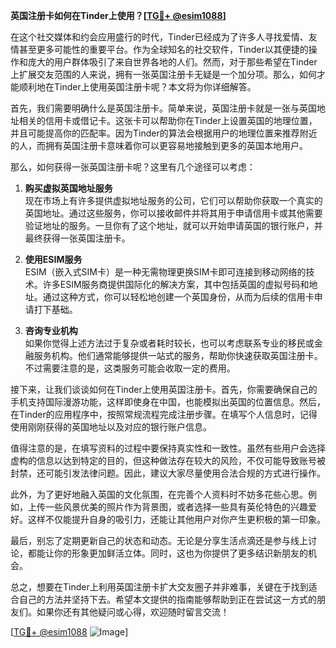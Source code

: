 **英国注册卡如何在Tinder上使用？[[TG💪+ @esim1088](https://t.me/s/esim1088)]**

在这个社交媒体和约会应用盛行的时代，Tinder已经成为了许多人寻找爱情、友情甚至更多可能性的重要平台。作为全球知名的社交软件，Tinder以其便捷的操作和庞大的用户群体吸引了来自世界各地的人们。然而，对于那些希望在Tinder上扩展交友范围的人来说，拥有一张英国注册卡无疑是一个加分项。那么，如何才能顺利地在Tinder上使用英国注册卡呢？本文将为你详细解答。

首先，我们需要明确什么是英国注册卡。简单来说，英国注册卡就是一张与英国地址相关的信用卡或借记卡。这张卡可以帮助你在Tinder上设置英国的地理位置，并且可能提高你的匹配率。因为Tinder的算法会根据用户的地理位置来推荐附近的人，而拥有英国注册卡意味着你可以更容易地接触到更多的英国本地用户。

那么，如何获得一张英国注册卡呢？这里有几个途径可以考虑：

1. **购买虚拟英国地址服务**  
   现在市场上有许多提供虚拟地址服务的公司，它们可以帮助你获取一个真实的英国地址。通过这些服务，你可以接收邮件并将其用于申请信用卡或其他需要验证地址的服务。一旦你有了这个地址，就可以开始申请英国的银行账户，并最终获得一张英国注册卡。

2. **使用ESIM服务**  
   ESIM（嵌入式SIM卡）是一种无需物理更换SIM卡即可连接到移动网络的技术。许多ESIM服务商提供国际化的解决方案，其中包括英国的虚拟号码和地址。通过这种方式，你可以轻松地创建一个英国身份，从而为后续的信用卡申请打下基础。

3. **咨询专业机构**  
   如果你觉得上述方法过于复杂或者耗时较长，也可以考虑联系专业的移民或金融服务机构。他们通常能够提供一站式的服务，帮助你快速获取英国注册卡。不过需要注意的是，这类服务可能会收取一定的费用。

接下来，让我们谈谈如何在Tinder上使用英国注册卡。首先，你需要确保自己的手机支持国际漫游功能，这样即使身在中国，也能模拟出英国的位置信息。然后，在Tinder的应用程序中，按照常规流程完成注册步骤。在填写个人信息时，记得使用刚刚获得的英国地址以及对应的银行账户信息。

值得注意的是，在填写资料的过程中要保持真实性和一致性。虽然有些用户会选择虚构的信息以达到特定的目的，但这种做法存在较大的风险，不仅可能导致账号被封禁，还可能引发法律问题。因此，建议大家尽量使用合法合规的方式进行操作。

此外，为了更好地融入英国的文化氛围，在完善个人资料时不妨多花些心思。例如，上传一些风景优美的照片作为背景图，或者选择一些具有英伦特色的兴趣爱好。这样不仅能提升自身的吸引力，还能让其他用户对你产生更积极的第一印象。

最后，别忘了定期更新自己的状态和动态。无论是分享生活点滴还是参与线上讨论，都能让你的形象更加鲜活立体。同时，这也为你提供了更多结识新朋友的机会。

总之，想要在Tinder上利用英国注册卡扩大交友圈子并非难事，关键在于找到适合自己的方法并坚持下去。希望本文提供的指南能够帮助到正在尝试这一方式的朋友们。如果你还有其他疑问或心得，欢迎随时留言交流！

[[TG💪+ @esim1088](https://t.me/s/esim1088) ![Image](https://i.postimg.cc/4NQfJmqS/Snipaste-2025-05-13-00-14-12.png)]